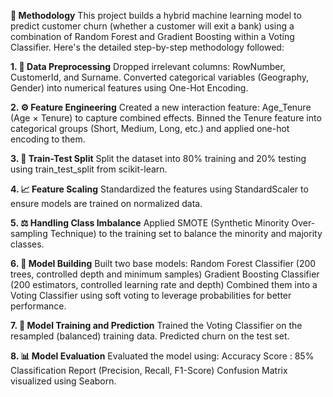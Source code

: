 **🚀 Methodology**
This project builds a hybrid machine learning model to predict customer churn (whether a customer will exit a bank) using a combination of Random Forest and Gradient Boosting within a Voting Classifier. Here's the detailed step-by-step methodology followed:

**1. 🧹 Data Preprocessing**
        Dropped irrelevant columns: RowNumber, CustomerId, and Surname.
        Converted categorical variables (Geography, Gender) into numerical features using One-Hot Encoding.

**2. ⚙️ Feature Engineering**
        Created a new interaction feature: Age_Tenure (Age × Tenure) to capture combined effects.
        Binned the Tenure feature into categorical groups (Short, Medium, Long, etc.) and applied one-hot encoding to them.

**3. 🧪 Train-Test Split**
        Split the dataset into 80% training and 20% testing using train_test_split from scikit-learn.

**4. 📈 Feature Scaling**
        Standardized the features using StandardScaler to ensure models are trained on normalized data.

**5. ⚖️ Handling Class Imbalance**
        Applied SMOTE (Synthetic Minority Over-sampling Technique) to the training set to balance the minority and majority classes.

**6. 🤖 Model Building**
        Built two base models:
            Random Forest Classifier (200 trees, controlled depth and minimum samples)
            Gradient Boosting Classifier (200 estimators, controlled learning rate and depth)
            Combined them into a Voting Classifier using soft voting to leverage probabilities for better performance.

**7. 🔮 Model Training and Prediction**
        Trained the Voting Classifier on the resampled (balanced) training data.
        Predicted churn on the test set.

**8. 📊 Model Evaluation**
        Evaluated the model using:
            Accuracy Score : 85%
            Classification Report (Precision, Recall, F1-Score)
            Confusion Matrix visualized using Seaborn.

